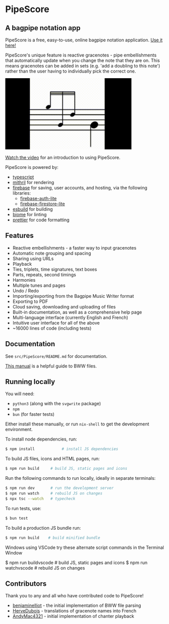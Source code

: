 # PipeScore

## A bagpipe notation app

PipeScore is a free, easy-to-use, online bagpipe notation application. [Use it here!](https://pipescore.web.app)

PipeScore's unique feature is reactive gracenotes - pipe embellishments that automatically update when you change the note that they are on. This means gracenotes can be added in sets (e.g. 'add a doubling to this note') rather than the user having to individually pick the correct one.

![GIF of reactive gracenote](dragging-gracenote.gif)

[Watch the video](https://pipescore.web.app/help) for an introduction to using PipeScore.

PipeScore is powered by:

- [typescript](https://www.typescriptlang.org)
- [mithril](https://mithril.js.org) for rendering
- [firebase](https://firebase.google.com) for saving, user accounts, and hosting, via the following libraries:
  - [firebase-auth-lite](https://github.com/samuelgozi/firebase-auth-lite)
  - [firebase-firestore-lite](https://github.com/samuelgozi/firebase-firestore-lite)
- [esbuild](https://github.com/evanw/esbuild) for building
- [biome](https://biomejs.dev) for linting
- [prettier](https://prettier.io) for code formatting

## Features

- Reactive embellishments - a faster way to input gracenotes
- Automatic note grouping and spacing
- Sharing using URLs
- Playback
- Ties, triplets, time signatures, text boxes
- Parts, repeats, second timings
- Harmonies
- Multiple tunes and pages
- Undo / Redo
- Importing/exporting from the Bagpipe Music Writer format
- Exporting to PDF
- Cloud saving, downloading and uploading of files
- Built-in documentation, as well as a comprehensive help page
- Multi-language interface (currently English and French)
- Intuitive user interface for all of the above
- ~16000 lines of code (including tests)

## Documentation

See `src/PipeScore/README.md` for documentation.

[This manual](http://bagpipe.ddg-hansa.com/Bagpipe_Reader.pdf) is a helpful guide to BWW files.

## Running locally

You will need:

- `python3` (along with the `svgwrite` package)
- `npm`
- `bun` (for faster tests)

Either install these manually, or run `nix-shell` to get the development environment.

To install node dependencies, run:

```bash
$ npm install            # install JS dependencies
```

To build JS files, icons and HTML pages, run:

```bash
$ npm run build     # build JS, static pages and icons
```

Run the following commands to run locally, ideally in separate terminals:

```bash
$ npm run dev       # run the development server
$ npm run watch     # rebuild JS on changes
$ npx tsc --watch   # typecheck
```

To run tests, use:

```bash
$ bun test
```

To build a production JS bundle run:

```bash
$ npm run build    # build minified bundle
```

Windows using VSCode try these alternate script commands in the Terminal Window

$ npm run buildvscode # build JS, static pages and icons
$ npm run watchvscode # rebuild JS on changes

## Contributors

Thank you to any and all who have contributed code to PipeScore!

- [benjaminelliot](https://github.com/benjaminelliot) - the initial implementation of BWW file parsing
- [HerveDubois](https://github.com/HervePierreDubois) - translations of gracenote names into French
- [AndyMac4321](https://github.com/AndyMac4321) - initial implementation of chanter playback
